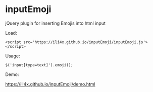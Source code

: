 # inputEmoji
jQuery plugin for inserting Emojis into html input

Load:

    <script src='https://ili4x.github.io/inputEmoji/inputEmoji.js'></script>

Usage:

    $('input[type=text]').emoji();
    
Demo:

https://ili4x.github.io/inputEmoji/demo.html
